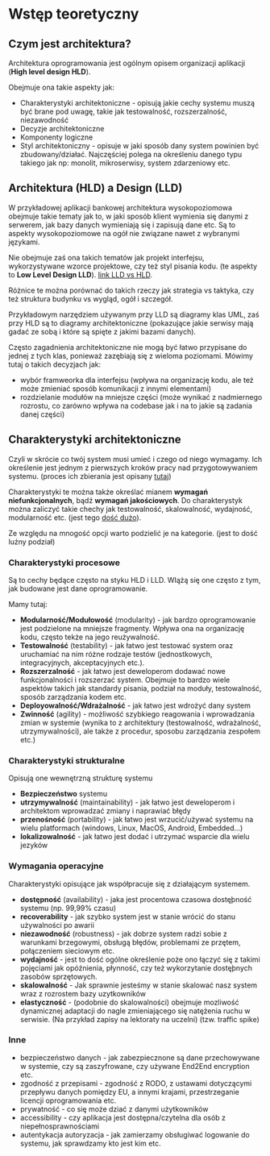 # Wstęp teoretyczny

## Czym jest architektura?

Architektura oprogramowania jest ogólnym opisem organizacji aplikacji (**High level design HLD**).

Obejmuje ona takie aspekty jak:

- Charakterystyki architektoniczne - opisują jakie cechy systemu muszą być brane pod uwagę, takie jak testowalność, rozszerzalność, niezawodność
- Decyzje architektoniczne
- Komponenty logiczne
- Styl architektoniczny - opisuje w jaki sposób dany system powinien być zbudowany/działać. Najczęściej polega na określeniu danego typu takiego jak np: monolit, mikroserwisy, system zdarzeniowy etc.

## Architektura (HLD) a Design (LLD)

W przykładowej aplikacji bankowej architektura wysokopoziomowa obejmuje takie tematy jak to, w jaki sposób klient wymienia się danymi z serwerem, jak bazy danych wymieniają się i zapisują dane etc. Są to aspekty wysokopoziomowe na ogół nie związane nawet z wybranymi językami.  

Nie obejmuje zaś ona takich tematów jak projekt interfejsu, wykorzystywane wzorce projektowe, czy też styl pisania kodu. (te aspekty to **Low Level Design LLD**). [link LLD vs HLD](https://www.geeksforgeeks.org/system-design/difference-between-high-level-design-and-low-level-design/). 

Różnice te można porównać do takich rzeczy jak strategia vs taktyka, czy też struktura budynku vs wygląd, ogół i szczegół.

Przykładowym narzędziem używanym przy LLD są diagramy klas UML, zaś przy HLD są to diagramy architektoniczne (pokazujące jakie serwisy mają gadać ze sobą i które są spięte z jakimi bazami danych).   

Często zagadnienia architektoniczne nie mogą być łatwo przypisane do jednej z tych klas, ponieważ zazębiają się z wieloma poziomami. Mówimy tutaj o takich decyzjach jak:

- wybór framweorka dla interfejsu (wpływa na organizację kodu, ale też może zmieniać sposób komunikacji z innymi elementami)
- rozdzielanie modułów na mniejsze części (może wynikać z nadmiernego rozrostu, co zarówno wpływa na codebase jak i na to jakie są zadania danej części)


## Charakterystyki architektoniczne

Czyli w skrócie co twój system musi umieć i czego od niego wymagamy. Ich określenie jest jednym z pierwszych kroków pracy nad przygotowywaniem systemu. (proces ich zbierania jest opisany [tutaj](./2_prace_koncepcyjne.md))

Charakterystyki te można także określać mianem **wymagań niefunkcjonalnych**, bądź **wymagań jakościowych**. Do charakterystyk można zaliczyć takie chechy jak testowalność, skalowalność, wydajność, modularność etc. (jest tego [dość dużo](https://iso25000.com/index.php/en/iso-25000-standards/iso-25010)).

Ze względu na mnogość opcji warto podzielić je na kategorie. (jest to dość luźny podział)

### Charakterystyki procesowe

Są to cechy będące często na styku HLD i LLD. WIążą się one często z tym, jak budowane jest dane oprogramowanie.

Mamy tutaj:

- **Modularność/Modułowość** (modularity) - jak bardzo oprogramowanie jest podzielone na mniejsze fragmenty. Wpływa ona na organizację kodu, często tekże na jego reużywalność.
- **Testowalność** (testability) - jak łatwo jest testować system oraz uruchamiać na nim różne rodzaje testów (jednostkowych, integracyjnych, akceptacyjnych etc.).
- **Rozszerzalność** - jak łatwo jest deweloperom dodawać nowe funkcjonalności i rozszerzać system. Obejmuje to bardzo wiele aspektów takich jak standardy pisania, podział na moduły, testowalność, sposób zarządzania kodem etc.
- **Deployowalność/Wdrażalność** - jak łatwo jest wdrożyć dany system
- **Zwinność** (agility) - możliwość szybkiego reagowania i wprowadzania zmian w systemie (wynika to z architektury (testowalność, wdrażalność, utrzymywalności), ale także z procedur, sposobu zarządzania zespołem etc.)

### Charakterystyki strukturalne

Opisują one wewnętrzną strukturę systemu

- **Bezpieczeństwo** systemu
- **utrzymywalność** (maintainability) - jak łatwo jest deweloperom i architektom wprowadzać zmiany i naprawiać błędy
- **przenośność** (portability) - jak łatwo jest wrzucić/używać systemu na wielu platformach (windows, Linux, MacOS, Android, Embedded...)
- **lokalizowalność** - jak łatwo jest dodać i utrzymać wsparcie dla wielu jezyków


### Wymagania operacyjne

Charakterystyki opisujące jak współpracuje się z działającym systemem.

- **dostępność** (availability) - jaka jest procentowa czasowa dostęþność systemu (np. 99,99% czasu)
- **recoverability** - jak szybko system jest w stanie wrócić do stanu używalności po awarii
- **niezawodność** (robustness) - jak dobrze system radzi sobie z warunkami brzegowymi, obsługą błędów, problemami ze przętem, połączeniem sieciowym etc.
- **wydajność** - jest to dość ogólne określenie poże ono łączyć się z takimi pojęciami jak opóźnienia, płynność, czy też wykorzytanie dostęþnych zasobów sprzętowych.
- **skalowalność** - Jak sprawnie jesteśmy w stanie skalować nasz system wraz z rozrostem bazy uzytkowników
- **elastyczność** - (podobnie do skalowalności) obejmuje mozliwość dynamicznej adaptacji do nagle zmieniającego się natężenia ruchu w serwisie. (Na przykład zapisy na lektoraty na uczelni) (tzw. traffic spike)

### Inne

- bezpieczeństwo danych - jak zabezpiecznone są dane przechowywane w systemie, czy są zaszyfrowane, czy używane End2End encryption etc.
- zgodność z przepisami - zgodność z RODO, z ustawami dotyczącymi przepływu danych pomiędzy EU, a innymi krajami, przestrzeganie licencji oprogramowania etc.
- prywatność - co się może dziać z danymi użytkowników
- accessibility - czy aplikacja jest dostępna/czytelna dla osób z niepełnosprawnościami
- autentykacja autoryzacja - jak zamierzamy obsługiwać logowanie do systemu, jak sprawdzamy kto jest kim etc.


